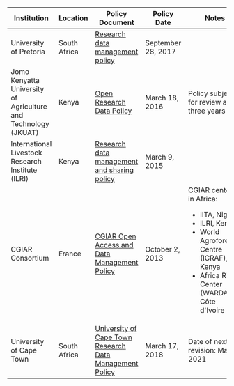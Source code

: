 Institution | Location| Policy Document | Policy Date | Notes
---|---|---|---|---
University of Pretoria | South Africa | [Research data management policy](https://www.up.ac.za/media/shared/12/ZP_Files/research-data-management-policy_august-2018.zp161094.pdf) | September 28, 2017 |
Jomo Kenyatta University of Agriculture and Technology (JKUAT)  | Kenya  | [Open Research Data Policy](http://www.jkuat.ac.ke/directorates/iceod/wp-content/uploads/2017/06/JORD-Policy-ISO-ref-April-2016.pdf)  |  March 18, 2016 | Policy subject for review after three years
International Livestock Research Institute (ILRI)  | Kenya   | [Research data management and sharing policy](https://cgspace.cgiar.org/bitstream/handle/10568/63496/ILRI_RDM_Policy_Mar15.pdf?sequence=4&isAllowed=y)  | March 9, 2015  |  
 CGIAR Consortium  |  France | [CGIAR Open Access and Data Management Policy](http://www.icrisat.org/wp-content/uploads/CGIAR-Open-Access-and-Data-Management-Policy.pdf)  | October 2, 2013  | CGIAR centers in Africa: <ul><li>IITA, Nigeria</li><li> ILRI, Kenya</li><li>World Agroforestry Centre (ICRAF), Kenya </li><li> Africa Rice Center (WARDA), Côte d'Ivoire
 University of Cape Town  | South Africa  | [University of Cape Town Research Data Management Policy](https://www.uct.ac.za/sites/default/files/image_tool/images/328/about/policies/TGO_Policy_Research_Data_Management_2018.pdf)  | March 17, 2018  |  Date of next revision: March 2021
